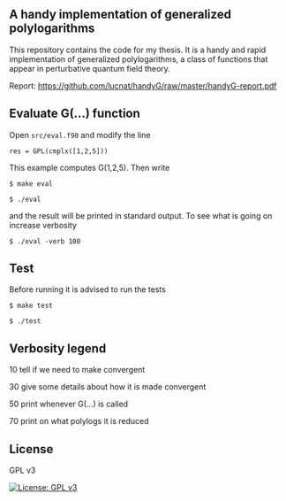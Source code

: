 
## A handy implementation of generalized polylogarithms

This repository contains the code for my thesis. It is a handy and rapid implementation of generalized polylogarithms, a class of functions that appear in perturbative quantum field theory. 

Report: https://github.com/lucnat/handyG/raw/master/handyG-report.pdf

## Evaluate G(...) function

Open `src/eval.f90` and modify the line   

```res = GPL(cmplx([1,2,5]))```

This example computes G(1,2,5). Then write

```$ make eval```

```$ ./eval ```

and the result will be printed in standard output. To see what is going on increase verbosity

```$ ./eval -verb 100```

## Test 

Before running it is advised to run the tests

```$ make test```

```$ ./test ```


## Verbosity legend

10 tell if we need to make convergent

30 give some details about how it is made convergent

50 print whenever G(...) is called

70 print on what polylogs it is reduced

## License
GPL v3

[![License: GPL v3](https://img.shields.io/badge/License-GPLv3-blue.svg)](https://www.gnu.org/licenses/gpl-3.0)

